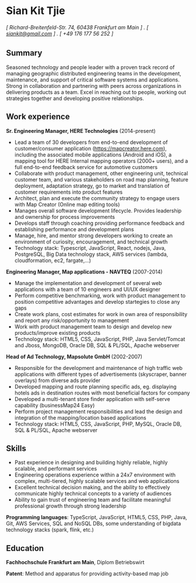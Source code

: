 Sian Kit Tjie
======

###### [ Richard-Breitenfeld-Str. 74, 60438 Frankfurt am Main ] . [ siankit@gmail.com ] . [ +49 176 177 56 252 ]

Summary
---------
Seasoned technology and people leader with a proven track record of managing geographic distributed engineering teams in the development, maintenance, and support of critical software systems and applications. Strong in collaboration and partnering with peers across organizations in delivering products as a team. Excel in reaching out to people, working out strategies together and developing positive relationships. 

Work experience
---------
**Sr. Engineering Manager, HERE Technologies** (2014-present)
- Lead a team of 30 developers from end-to-end development of customer/consumer application (https://mapcreator.here.com), including the associated mobile applications (Android and iOS), a mapping tool for HERE Internal mapping operators (2000+ users), and a full end-to-end feedback service for automotive customers
- Collaborate with product management, other engineering unit, technical customer team, and various stakeholders on road map planning, feature deployment, adaptation strategy, go to market and translation of customer requirements into product features
- Architect, plan and execute the community strategy to engage users with Map Creator (Online map editing tools)
- Manages overall software development lifecycle. Provides leadership and ownership for process improvements
- Develops staff through coaching providing performance feedback and establishing performance and development plans
- Manage, hire, and mentor strong developers working to create an environment of curiosity, encouragement, and technical growth
- Technology stack: Typescript, JavaScript, React, nodejs, Java, PostgreSQL, Big Data technology stack, AWS services (lambda, cloudformation, ec2, fargate,...)

**Engineering Manager, Map applications - NAVTEQ** (2007-2014)
- Manage the implementation and development of several web applications with a team of 10 engineers and UI/UX designer
- Perform competitive benchmarking, work with product management to position competitive advantages and develop startegies to close any gaps
- Create work plans, cost estimates for work in own area of responsibility and report any risk/opportunity to management
- Work with product management team to design and develop new products/improve existing products
- Technology stack: HTML5, CSS, JavaScript, PHP, Java Servlet/Tomcat and Jboss, MongoDB, Oracle DB, SQL & PL/SQL, Apache webserver 

**Head of Ad Technology, Mapsolute GmbH** (2002-2007)
- Responsible for the development and maintenance of high traffic web applications with different types of advertisements (skyscraper, banner overlays) from diverse ads provider
- Developed mapping and route planning specific ads, eg. displaying hotels ads in destination routes with most beneficial factors for company
- Developed a multi-tenant store finder application with self-serve capability (businessMap24 Easy)
- Perform project management responsibilities and lead the design and integration of the mapping/location based applications
- Technology stack: HTML5, CSS, JavaScript, PHP, MySQL, Oracle DB, SQL & PL/SQL, Apache webserver 

Skills
------
- Past experience in designing and building highly reliable, highly scalable, and performant services
- Engineering operations experience within a 24x7 environment with complex, multi-tiered, highly scalable services and web applications
- Excellent technical decision making, and the ability to effectively communicate highly technical concepts to a variety of audiences
- Ability to gain trust of engineering team and facilitate meaningful professional growth through strong leadership

**Programming languages**: TypeScript, JavaScript, HTML5, CSS, PHP, Java, Git, AWS Services, SQL and NoSQL DBs, some understanding of bigdata technology stacks (spark, flink, etc.)

Education
------
**Fachhochschule Frankfurt am Main**, Diplom Betriebswirt 

**Patent**: Method and apparatus for providing activity-based map job
